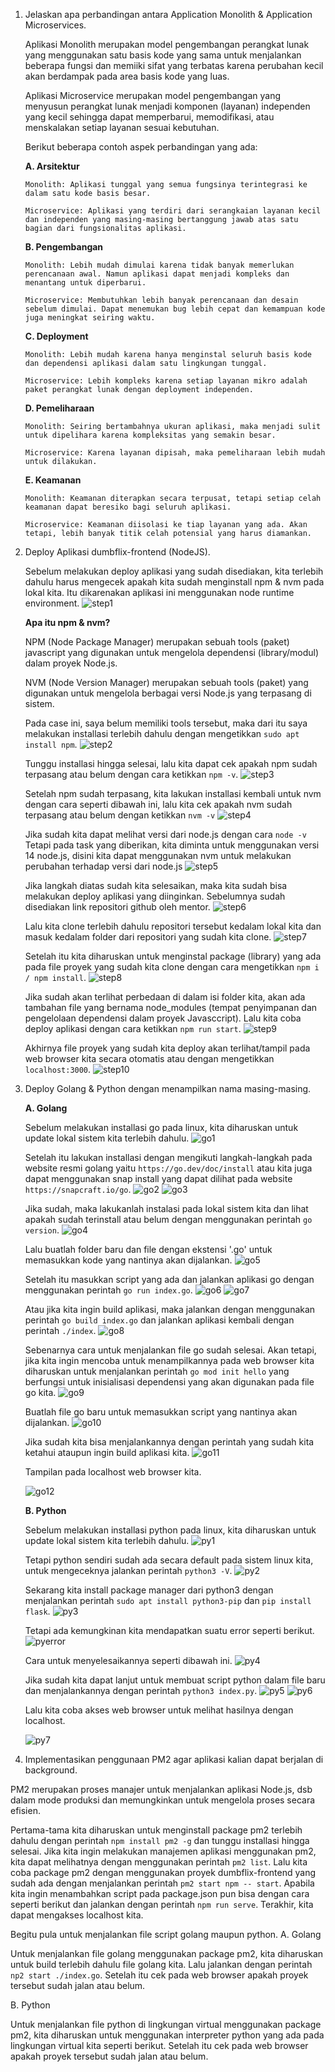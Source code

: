 1. Jelaskan apa perbandingan antara Application Monolith & Application Microservices.

    Aplikasi Monolith merupakan model pengembangan perangkat lunak yang menggunakan satu basis kode yang sama untuk menjalankan beberapa fungsi dan memiiki sifat yang terbatas karena perubahan kecil akan berdampak pada area basis kode yang luas.

   Aplikasi Microservice merupakan model pengembangan yang menyusun perangkat lunak menjadi komponen (layanan) independen yang kecil sehingga dapat memperbarui, memodifikasi, atau menskalakan setiap layanan sesuai kebutuhan.
    
    Berikut beberapa contoh aspek perbandingan yang ada:
    
    **A. Arsitektur**
    ```
    Monolith: Aplikasi tunggal yang semua fungsinya terintegrasi ke dalam satu kode basis besar.
    
    Microservice: Aplikasi yang terdiri dari serangkaian layanan kecil dan independen yang masing-masing bertanggung jawab atas satu bagian dari fungsionalitas aplikasi.
    ```
    
    **B. Pengembangan**
    ```
    Monolith: Lebih mudah dimulai karena tidak banyak memerlukan perencanaan awal. Namun aplikasi dapat menjadi kompleks dan menantang untuk diperbarui.
    
    Microservice: Membutuhkan lebih banyak perencanaan dan desain sebelum dimulai. Dapat menemukan bug lebih cepat dan kemampuan kode juga meningkat seiring waktu.
    ```
    
    **C. Deployment**
    ```
    Monolith: Lebih mudah karena hanya menginstal seluruh basis kode dan dependensi aplikasi dalam satu lingkungan tunggal.
    
    Microservice: Lebih kompleks karena setiap layanan mikro adalah paket perangkat lunak dengan deployment independen.
    ```
    
    **D. Pemeliharaan**
    ```
    Monolith: Seiring bertambahnya ukuran aplikasi, maka menjadi sulit untuk dipelihara karena kompleksitas yang semakin besar.
    
    Microservice: Karena layanan dipisah, maka pemeliharaan lebih mudah untuk dilakukan.
    ```
    
    **E. Keamanan**
    ```
    Monolith: Keamanan diterapkan secara terpusat, tetapi setiap celah keamanan dapat beresiko bagi seluruh aplikasi.
    
    Microservice: Keamanan diisolasi ke tiap layanan yang ada. Akan tetapi, lebih banyak titik celah potensial yang harus diamankan.
    ```


2. Deploy Aplikasi dumbflix-frontend (NodeJS).

    Sebelum melakukan deploy aplikasi yang sudah disediakan, kita terlebih dahulu harus mengecek apakah kita sudah menginstall npm & nvm pada lokal kita. Itu dikarenakan aplikasi ini menggunakan node runtime environment.
   ![step1](https://github.com/user-attachments/assets/f25fd1ea-298b-430f-8dbd-b07aac9729f3)
   
    **Apa itu npm & nvm?**
   
    NPM (Node Package Manager) merupakan sebuah tools (paket) javascript yang digunakan untuk mengelola dependensi (library/modul) dalam proyek Node.js.
   
    NVM (Node Version Manager) merupakan sebuah tools (paket) yang digunakan untuk mengelola berbagai versi Node.js yang terpasang di sistem.
    
    Pada case ini, saya belum memiliki tools tersebut, maka dari itu saya melakukan installasi terlebih dahulu dengan mengetikkan ``` sudo apt install npm ```.
   ![step2](https://github.com/user-attachments/assets/29fc8631-6e52-4ed6-a52b-c7bd581ce7dd)

    Tunggu installasi hingga selesai, lalu kita dapat cek apakah npm sudah terpasang atau belum dengan cara ketikkan ``` npm -v ```.
   ![step3](https://github.com/user-attachments/assets/f84d1a1a-db46-4090-83d4-c6c8e3552d9f)

    Setelah npm sudah terpasang, kita lakukan installasi kembali untuk nvm dengan cara seperti dibawah ini, lalu kita cek apakah nvm sudah terpasang atau belum dengan ketikkan ``` nvm -v ```
   ![step4](https://github.com/user-attachments/assets/9abcbfe6-5c8a-42cd-b35f-8a2ebcd98949)

    Jika sudah kita dapat melihat versi dari node.js dengan cara ``` node -v ```
    Tetapi pada task yang diberikan, kita diminta untuk menggunakan versi 14 node.js, disini kita dapat menggunakan nvm untuk melakukan perubahan terhadap versi dari node.js
   ![step5](https://github.com/user-attachments/assets/8a935245-67cc-416b-b5c9-f2128a5810cb)

    Jika langkah diatas sudah kita selesaikan, maka kita sudah bisa melakukan deploy aplikasi yang diinginkan. Sebelumnya sudah disediakan link repositori github oleh mentor.
   ![step6](https://github.com/user-attachments/assets/b975f722-e73f-46e9-886d-f3e1176bc5b1)
    
    Lalu kita clone terlebih dahulu repositori tersebut kedalam lokal kita dan masuk kedalam folder dari repositori yang sudah kita clone.
   ![step7](https://github.com/user-attachments/assets/3c740c40-e423-4663-a351-10937cad5d71)

    Setelah itu kita diharuskan untuk menginstal package (library) yang ada pada file proyek yang sudah kita clone dengan cara mengetikkan ``` npm i / npm install ```.
   ![step8](https://github.com/user-attachments/assets/8150cd98-2d50-48f3-88b6-71b4f8ee759b)

    Jika sudah akan terlihat perbedaan di dalam isi folder kita, akan ada tambahan file yang bernama node_modules (tempat penyimpanan dan pengelolaan dependensi dalam proyek Javasccript). Lalu kita coba deploy aplikasi dengan cara ketikkan ``` npm run start ```.
   ![step9](https://github.com/user-attachments/assets/882db70d-bc71-4591-b05d-5f866733d283)

    Akhirnya file proyek yang sudah kita deploy akan terlihat/tampil pada web browser kita secara otomatis atau dengan mengetikkan ``` localhost:3000 ```.
   ![step10](https://github.com/user-attachments/assets/4c58cb75-f40e-481f-86d0-ee2f849fea56)



3. Deploy Golang & Python dengan menampilkan nama masing-masing.

    **A. Golang**
   
    Sebelum melakukan installasi go pada linux, kita diharuskan untuk update lokal sistem kita terlebih dahulu.
   ![go1](https://github.com/user-attachments/assets/d19686f6-d246-452c-b035-87582505222a)
   
    Setelah itu lakukan installasi dengan mengikuti langkah-langkah pada website resmi golang yaitu ``` https://go.dev/doc/install ``` atau kita juga dapat menggunakan snap install yang dapat dilihat pada website ``` https://snapcraft.io/go ```.
   ![go2](https://github.com/user-attachments/assets/c4230fe3-872e-4335-b527-8bfb1f27cb2c)
   ![go3](https://github.com/user-attachments/assets/d4f259ca-bbeb-4840-ade2-03a5d6a4ba7e)

    Jika sudah, maka lakukanlah instalasi pada lokal sistem kita dan lihat apakah sudah terinstall atau belum dengan menggunakan perintah ``` go version ```.
   ![go4](https://github.com/user-attachments/assets/94045c9e-f38d-4d17-9cb1-17cc6ea28a64)

    Lalu buatlah folder baru dan file dengan ekstensi '.go' untuk memasukkan kode yang nantinya akan dijalankan.
   ![go5](https://github.com/user-attachments/assets/3470e808-80a7-4bda-ac08-a53c5584bf13)

    Setelah itu masukkan script yang ada dan jalankan aplikasi go dengan menggunakan perintah ``` go run index.go ```.
   ![go6](https://github.com/user-attachments/assets/d07f3163-791c-4e84-96aa-cc638f51b74f)
   ![go7](https://github.com/user-attachments/assets/f7d4bb34-bfae-44e3-8edc-fdb214a36513)

    Atau jika kita ingin build aplikasi, maka jalankan dengan menggunakan perintah ``` go build index.go ``` dan jalankan aplikasi kembali dengan perintah ``` ./index ```.
   ![go8](https://github.com/user-attachments/assets/26689387-c333-4ad7-aa50-84b1d8a67116)

    Sebenarnya cara untuk menjalankan file go sudah selesai. Akan tetapi, jika kita ingin mencoba untuk menampilkannya pada web browser kita diharuskan untuk menjalankan perintah ``` go mod init hello ``` yang berfungsi untuk inisialisasi dependensi yang akan digunakan pada file go kita.
   ![go9](https://github.com/user-attachments/assets/7352e6f3-5364-43da-9152-7322e925ef4a)

    Buatlah file go baru untuk memasukkan script yang nantinya akan dijalankan.
   ![go10](https://github.com/user-attachments/assets/6a73da4b-c0d9-45ef-94da-ec4f41c9ad50)

    Jika sudah kita bisa menjalankannya dengan perintah yang sudah kita ketahui ataupun ingin build aplikasi kita.
   ![go11](https://github.com/user-attachments/assets/3c8c893b-b27a-4929-9bb8-cd49f793732f)

    Tampilan pada localhost web browser kita.
   
   ![go12](https://github.com/user-attachments/assets/a8e73037-6ea7-4eee-89a4-595d1c8bd212)
   
    
    **B. Python**

    Sebelum melakukan installasi python pada linux, kita diharuskan untuk update lokal sistem kita terlebih dahulu.
   ![py1](https://github.com/user-attachments/assets/3ec8c74f-ec93-4200-ace5-dd6b38c2d11a)

    Tetapi python sendiri sudah ada secara default pada sistem linux kita, untuk mengeceknya jalankan perintah ``` python3 -V ```.
   ![py2](https://github.com/user-attachments/assets/e04f30c3-1e3c-4441-94ec-684754f1ef10)

    Sekarang kita install package manager dari python3 dengan menjalankan perintah ``` sudo apt install python3-pip ``` dan ``` pip install flask ```.
   ![py3](https://github.com/user-attachments/assets/a816c37c-b21e-41b0-af54-98728ae9c8d5)

    Tetapi ada kemungkinan kita mendapatkan suatu error seperti berikut.
   ![pyerror](https://github.com/user-attachments/assets/986baf38-5452-42ee-af8b-eef8fc2deb81)

    Cara untuk menyelesaikannya seperti dibawah ini.
   ![py4](https://github.com/user-attachments/assets/3dda30d6-d7e5-48f2-853f-bfa7cce8b43d)

    Jika sudah kita dapat lanjut untuk membuat script python dalam file baru dan menjalankannya dengan perintah ``` python3 index.py ```.
   ![py5](https://github.com/user-attachments/assets/6685143b-8d0a-4383-a67d-23c309db3b9e)
   ![py6](https://github.com/user-attachments/assets/100735f3-592a-4476-995b-37caebcf24b4)

    Lalu kita coba akses web browser untuk melihat hasilnya dengan localhost.
   
   ![py7](https://github.com/user-attachments/assets/8b6f9802-a9c8-4176-8b5a-ae9d01de3563)



4. Implementasikan penggunaan PM2 agar aplikasi kalian dapat berjalan di background.

PM2 merupakan proses manajer untuk menjalankan aplikasi Node.js, dsb dalam mode produksi dan memungkinkan untuk mengelola proses secara efisien.

Pertama-tama kita diharuskan untuk menginstall package pm2 terlebih dahulu dengan perintah ``` npm install pm2 -g ``` dan tunggu installasi hingga selesai.
Jika kita ingin melakukan manajemen aplikasi menggunakan pm2, kita dapat melihatnya dengan menggunakan perintah ``` pm2 list ```.
Lalu kita coba package pm2 dengan menggunakan proyek dumbflix-frontend yang sudah ada dengan menjalankan perintah ``` pm2 start npm -- start ```.
Apabila kita ingin menambahkan script pada package.json pun bisa dengan cara seperti berikut dan jalankan dengan perintah ``` npm run serve ```.
Terakhir, kita dapat mengakses localhost kita.

Begitu pula untuk menjalankan file script golang maupun python.
A. Golang

Untuk menjalankan file golang menggunakan package pm2, kita diharuskan untuk build terlebih dahulu file golang kita. Lalu jalankan dengan perintah ``` np2 start ./index.go ```.
Setelah itu cek pada web browser apakah proyek tersebut sudah jalan atau belum.


B. Python

Untuk menjalankan file python di lingkungan virtual menggunakan package pm2, kita diharuskan untuk menggunakan interpreter python yang ada pada lingkungan virtual kita seperti berikut.
Setelah itu cek pada web browser apakah proyek tersebut sudah jalan atau belum.
